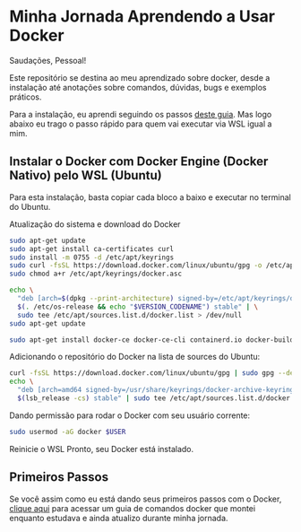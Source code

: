 # Minha Jornada Aprendendo a Usar Docker

Saudações, Pessoal!

Este repositório se destina ao meu aprendizado sobre docker, desde a instalação até anotações sobre comandos, dúvidas, bugs e exemplos práticos.

Para a instalação, eu aprendi seguindo os passos [deste guia](https://github.com/codeedu/wsl2-docker-quickstart). Mas logo abaixo eu trago o passo rápido para quem vai executar via WSL igual a mim.

## Instalar o Docker com Docker Engine (Docker Nativo) pelo WSL (Ubuntu)

Para esta instalação, basta copiar cada bloco a baixo e executar no terminal do Ubuntu.

Atualização do sistema e download do Docker

```bash
sudo apt-get update
sudo apt-get install ca-certificates curl
sudo install -m 0755 -d /etc/apt/keyrings
sudo curl -fsSL https://download.docker.com/linux/ubuntu/gpg -o /etc/apt/keyrings/docker.asc
sudo chmod a+r /etc/apt/keyrings/docker.asc

echo \
  "deb [arch=$(dpkg --print-architecture) signed-by=/etc/apt/keyrings/docker.asc] https://download.docker.com/linux/ubuntu \
  $(. /etc/os-release && echo "$VERSION_CODENAME") stable" | \
  sudo tee /etc/apt/sources.list.d/docker.list > /dev/null
sudo apt-get update

sudo apt-get install docker-ce docker-ce-cli containerd.io docker-buildx-plugin docker-compose-plugin
```

Adicionando o repositório do Docker na lista de sources do Ubuntu:

```bash
curl -fsSL https://download.docker.com/linux/ubuntu/gpg | sudo gpg --dearmor -o /usr/share/keyrings/docker-archive-keyring.gpg
echo \
  "deb [arch=amd64 signed-by=/usr/share/keyrings/docker-archive-keyring.gpg] https://download.docker.com/linux/ubuntu \
  $(lsb_release -cs) stable" | sudo tee /etc/apt/sources.list.d/docker.list > /dev/null
```

Dando permissão para rodar o Docker com seu usuário corrente:

```bash
sudo usermod -aG docker $USER
```

Reinicie o WSL
Pronto, seu Docker está instalado.

## Primeiros Passos

Se você assim como eu está dando seus primeiros passos com o Docker, [clique aqui](docs/help.md) para acessar um guia de comandos docker que montei enquanto estudava e ainda atualizo durante minha jornada.